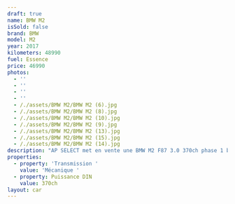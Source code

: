 ```yaml
---
draft: true
name: BMW M2
isSold: false
brand: BMW
model: M2
year: 2017
kilometers: 48990
fuel: Essence
price: 46990
photos:
  - ''
  - ''
  - ''
  - ''
  - /./assets/BMW M2/BMW M2 (6).jpg
  - /./assets/BMW M2/BMW M2 (8).jpg
  - /./assets/BMW M2/BMW M2 (10).jpg
  - /./assets/BMW M2/BMW M2 (9).jpg
  - /./assets/BMW M2/BMW M2 (13).jpg
  - /./assets/BMW M2/BMW M2 (15).jpg
  - /./assets/BMW M2/BMW M2 (14).jpg
description: "AP SELECT met en vente une BMW M2 F87 3.0 370ch phase 1 boîte mécanique.\n\nModèle du 07/2017 avec 48 900km.  \n\nCouleur Minéral grey metallic, intérieur Cuir entendu Merino Schwarz / Surpiqûres Bleues. \nVéhicule en carte grise française \U0001F1EB\U0001F1F7 sans malus.  \nVendu avec une garantie 12 mois. \nLe véhicule est en parfait état avec carnet complet et historique suivi.  Entretien à jour avec 4 pneus neufs et freinage récent. \nÉquipements et options : \n- Boîte mécanique 6 rapports  \n- Pack M Performance Carbon  \n- Toit ouvrant électrique  \n- Jantes 19\" Style 437M \n- Châssis M Sport  \n- Echappement M Sport  \n- Freinage M Sport \n- Différentiel M Sport  \n- Sellerie M Sport cuir avec surpiqûres bleu  \n- Radars de stationnement arrière \n- Rétroviseurs rabattables electriquement et anti-éblouissement \n- Sièges chauffants \n- Feux de route anti-éblouissement \n- Pack advanced Full LED \n- Detecteur de pluie et allumage automatique des projecteurs \n- Climatisation 3 zones \n- Regulateur de vitesse \n- Navigation multimedia Professional \n- Indicateur de limitation de vitesse \n- Vitrage calorifuge \n- Shadow line brillant \n- Inserts décoratifs 'Carbon Fibre' avec baguette d'accentuation noir \n- Kit éclairage \n- Ciel de pavillon Anthracite  \nLe véhicule est très bien optionné et dans un état irréprochable.   \nDisponible et visible sur RDV pour acheteur sérieux.  \nPossibilité d’un garantie 3 mois avec 6 ou 12 mois en supplément.  \nRéalisation des démarches d'immatriculation.   \n\nAP SELECT vous propose des solutions de courtage et de conciergerie sur mesure pour profiter librement de votre passion et de votre patrimoine.  \n\nPrenez le volant, AP SELECT s'occupe du reste."
properties:
  - property: 'Transmission '
    value: 'Mécanique '
  - property: Puissance DIN
    value: 370ch
layout: car
---
```


